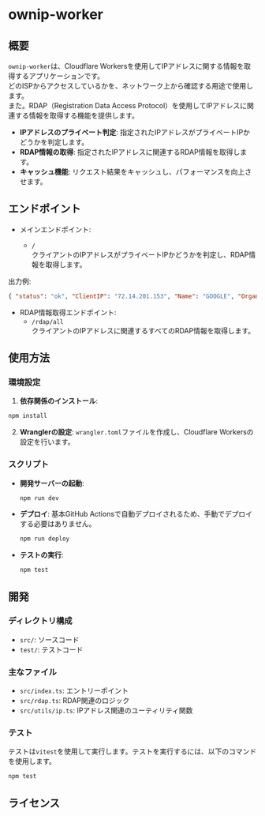 # ownip-worker

## 概要

`ownip-worker`は、Cloudflare Workersを使用してIPアドレスに関する情報を取得するアプリケーションです。  
どのISPからアクセスしているかを、ネットワーク上から確認する用途で使用します。  
また。RDAP（Registration Data Access Protocol）を使用してIPアドレスに関連する情報を取得する機能を提供します。

- **IPアドレスのプライベート判定**: 指定されたIPアドレスがプライベートIPかどうかを判定します。
- **RDAP情報の取得**: 指定されたIPアドレスに関連するRDAP情報を取得します。
- **キャッシュ機能**: リクエスト結果をキャッシュし、パフォーマンスを向上させます。

## エンドポイント

- メインエンドポイント:

  - `/`  
    クライアントのIPアドレスがプライベートIPかどうかを判定し、RDAP情報を取得します。

出力例:

```json
{ "status": "ok", "ClientIP": "72.14.201.153", "Name": "GOOGLE", "Organization": "" }
```

- RDAP情報取得エンドポイント:
  - `/rdap/all`  
    クライアントのIPアドレスに関連するすべてのRDAP情報を取得します。

## 使用方法

### 環境設定

1. **依存関係のインストール**:

```sh
npm install
```

2. **Wranglerの設定**:
   `wrangler.toml`ファイルを作成し、Cloudflare Workersの設定を行います。

### スクリプト

- **開発サーバーの起動**:

  ```sh
  npm run dev
  ```

- **デプロイ**:
  基本GitHub Actionsで自動デプロイされるため、手動でデプロイする必要はありません。

  ```sh
  npm run deploy
  ```

- **テストの実行**:
  ```sh
  npm test
  ```

## 開発

### ディレクトリ構成

- `src/`: ソースコード
- `test/`: テストコード

### 主なファイル

- `src/index.ts`: エントリーポイント
- `src/rdap.ts`: RDAP関連のロジック
- `src/utils/ip.ts`: IPアドレス関連のユーティリティ関数

### テスト

テストは`vitest`を使用して実行します。テストを実行するには、以下のコマンドを使用します。

```sh
npm test
```

## ライセンス
